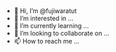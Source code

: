 - 👋 Hi, I’m @fujiwaratut
- 👀 I’m interested in ...
- 🌱 I’m currently learning ...
- 💞️ I’m looking to collaborate on ...
- 📫 How to reach me ...

<!---
fujiwaratut/fujiwaratut is a ✨ special ✨ repository because its `README.md` (this file) appears on your GitHub profile.
You can click the Preview link to take a look at your changes.
--->
